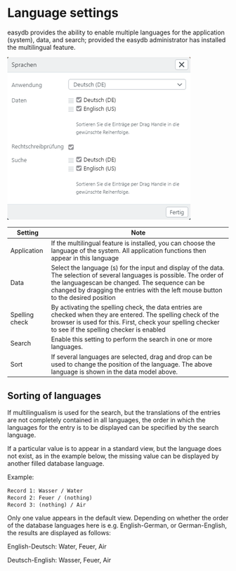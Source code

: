 # Language settings

easydb provides the ability to enable multiple languages ​​for the application (system), data, and search; provided the easydb administrator has installed the multilingual feature.

![Language Settings](language.png)

| Setting | Note |
|---|---|
| Application | If the multilingual feature is installed, you can choose the language of the system. All application functions then appear in this language
| Data | Select the language (s) for the input and display of the data. The selection of several languages ​​is possible. The order of the languages ​​can be changed. The sequence can be changed by dragging the entries with the left mouse button to the desired position
| Spelling check | By activating the spelling check, the data entries are checked when they are entered. The spelling check of the browser is used for this. First, check your spelling checker to see if the spelling checker is enabled
| Search | Enable this setting to perform the search in one or more languages. |
| Sort | If several languages ​​are selected, drag and drop can be used to change the position of the language. The above language is shown in the data model above. |

## Sorting of languages

If multilingualism is used for the search, but the translations of the entries are not completely contained in all languages, the order in which the languages ​​for the entry is to be displayed can be specified by the search language.

If a particular value is to appear in a standard view, but the language does not exist, as in the example below, the missing value can be displayed by another filled database language.

Example:

    Record 1: Wasser / Water
    Record 2: Feuer / (nothing)
    Record 3: (nothing) / Air

Only one value appears in the default view. Depending on whether the order of the database languages ​​here is e.g. English-German, or German-English, the results are displayed as follows:

English-Deutsch: Water, Feuer, Air

Deutsch-English: Wasser, Feuer, Air